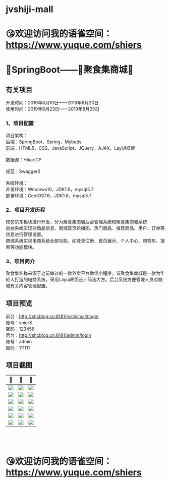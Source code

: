 # jvshiji-mall
<h1>😘欢迎访问我的语雀空间：<a href="https://www.yuque.com/shiers">https://www.yuque.com/shiers</a></h1>
<h1>🍃SpringBoot——🌟聚食集商城🌟</h1>

<h2>有关项目</h2>
开发时间：2019年8月10日——2019年8月20日</br>
使用时间：2019年8月23日——2019年8月25日</br>
<h3>1、项目配置</h3>
项目架构：</br>
       后端：SpringBoot，Spring，Mybatis</br>
       前端：HTML5，CSS，JavaScript，JQuery，AJAX，LayUI框架</br></br>
数据源：HikariCP</br></br>
规范：Swagger2</br></br>
系统环境：</br>
       开发环境：Windows10，JDK1.8，mysql5.7</br>
       部署环境：CentOS7.6，JDK1.8，mysql5.7</br>
<h3>2、项目开发历程</h3>
模仿京东板块进行开发，分为聚食集商城后台管理系统和聚食集商城系统</br>
       后台系统实现对商品信息、商城首页轮播图、热门商品、推荐商品、用户、订单等信息进行管理设置。</br>
       商城系统实现电商系统全部功能，如登录注册、首页展示、个人中心、购物车、搜索等功能模块。</br>
<h3>3、项目简介</h3>
聚食集名称来源于之前做过的一款外卖平台微信小程序，该聚食集商城是一款为年轻人打造的电商系统，采用Layui界面设计简洁大方。后台系统方便管理人员对商城有关内容管理配置。</br>

<h2>项目预览</h2>
前台：<a href="http://shcblog.cn:8181/jvshijimall/login">http://shcblog.cn:8181/jvshijimall/login</a></br>
账号：shierS</br>
密码：123456</br>
后台：<a href="http://shcblog.cn:8181/admin/login">http://shcblog.cn:8181/admin/login</a></br>
账号：admin</br>
密码：111111</br>

<h2>项目截图</h2>

👀                        |  👀                       |  👀
:-------------------------:|:-------------------------:|:-------------------------:
![](图片)                  |  ![](图片)                |  ![](图片)
![](图片)                  |  ![](图片)                |  ![](图片)
![](图片)                  |  ![](图片)                |  ![](图片)
![](图片)                  |  ![](图片)                |  ![](图片)
![](图片)                  |  ![](图片)                |  ![](图片)
![](图片)                  |  ![](图片)                |  ![](图片)

</br></br>
<h1>😘欢迎访问我的语雀空间：<a href="https://www.yuque.com/shiers">https://www.yuque.com/shiers</a></h1>
